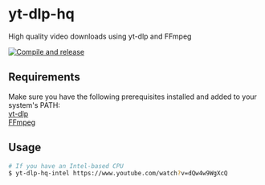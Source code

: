 # yt-dlp-hq
High quality video downloads using yt-dlp and FFmpeg

[![Compile and release](https://github.com/ai-mindset/yt-dlp-hq/actions/workflows/ci.yml/badge.svg)](https://github.com/ai-mindset/yt-dlp-hq/actions/workflows/ci.yml)

## Requirements  
Make sure you have the following prerequisites installed and added to your system's PATH:  
[yt-dlp](https://github.com/yt-dlp/yt-dlp?tab=readme-ov-file#installation)  
[FFmpeg](https://ffmpeg.org/)  

## Usage  
```bash
# If you have an Intel-based CPU
$ yt-dlp-hq-intel https://www.youtube.com/watch?v=dQw4w9WgXcQ
```
